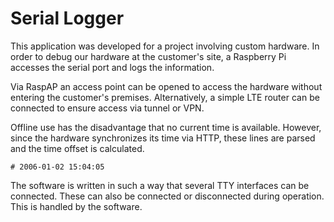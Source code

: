 # Serial Logger

This application was developed for a project involving custom hardware.
In order to debug our hardware at the customer's site, a Raspberry Pi accesses the serial port and logs the information.

Via RaspAP an access point can be opened to access the hardware without entering the customer's premises. Alternatively, a simple LTE router can be connected to ensure access via tunnel or VPN.

Offline use has the disadvantage that no current time is available. However, since the hardware synchronizes its time via HTTP, these lines are parsed and the time offset is calculated.

```
# 2006-01-02 15:04:05
```

The software is written in such a way that several TTY interfaces can be connected. These can also be connected or disconnected during operation. This is handled by the software.